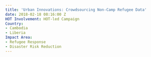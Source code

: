 ```yaml
---
title: 'Urban Innovations: Crowdsourcing Non-Camp Refugee Data'
date: 2018-02-18 08:16:00 Z
HOT Involvement: HOT-led Campaign
Country:
- Cambodia
- Liberia
Impact Area:
- Refugee Response
- Disaster Risk Reduction
---
```

